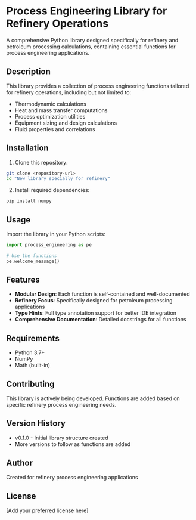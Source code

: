 # Process Engineering Library for Refinery Operations

A comprehensive Python library designed specifically for refinery and petroleum processing calculations, containing essential functions for process engineering applications.

## Description

This library provides a collection of process engineering functions tailored for refinery operations, including but not limited to:
- Thermodynamic calculations
- Heat and mass transfer computations
- Process optimization utilities
- Equipment sizing and design calculations
- Fluid properties and correlations

## Installation

1. Clone this repository:
```bash
git clone <repository-url>
cd "New library specially for refinery"
```

2. Install required dependencies:
```bash
pip install numpy
```

## Usage

Import the library in your Python scripts:

```python
import process_engineering as pe

# Use the functions
pe.welcome_message()
```

## Features

- **Modular Design**: Each function is self-contained and well-documented
- **Refinery Focus**: Specifically designed for petroleum processing applications
- **Type Hints**: Full type annotation support for better IDE integration
- **Comprehensive Documentation**: Detailed docstrings for all functions

## Requirements

- Python 3.7+
- NumPy
- Math (built-in)

## Contributing

This library is actively being developed. Functions are added based on specific refinery process engineering needs.

## Version History

- v0.1.0 - Initial library structure created
- More versions to follow as functions are added

## Author

Created for refinery process engineering applications

## License

[Add your preferred license here]
